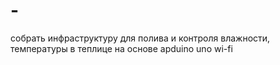 # -
собрать инфраструктуру для полива и контроля влажности, температуры в теплице на основе apduino uno wi-fi 
